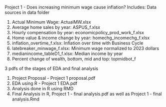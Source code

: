 Project 1 - Does increasing minimum wage cause inflation? 
Includes: 
Data sources in data folder
  1) Actual Minimum Wage: ActualMW.xlsx
  2) Average home sales by year: ASPUS_f.xlsx
  3) Hourly compensation by year: economicpolicy_prod_work_f.xlsx
  4) Home value & income change by year: homechg_incomechg_f.xlsx
  5) inflation_overtime_f.xlsx: Inflation over time with Business Cycle
  6) latebreaker_minwage_f.xlsx: Minimum wage normalized to 2023 dollars
  7) medianincome_tableD1_f.xlsx: Median income by year
  8) Percent change of wealth, bottom, mid and top: topmidbot_f

3 pdfs of the stages of EDA and final analysis 
  1) Project Proposal - Project 1 proposal.pdf
  2) EDA using R - Project 1 EDA.pdf
  3) Analysis done in R using RMD
  4) Final Analysis in R, Project 1 - final analysis.pdf as well as Project 1 - final analysis.Rmd
